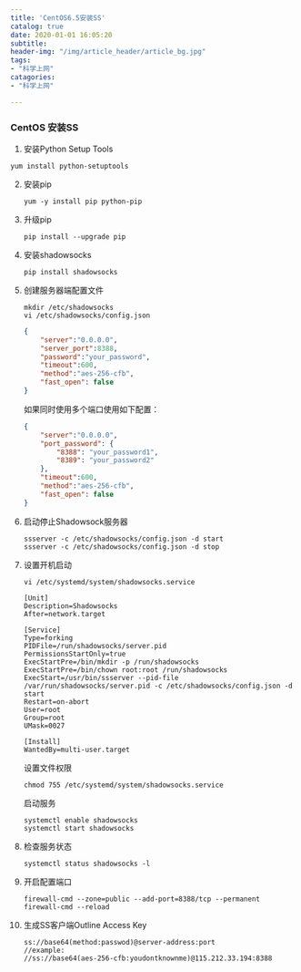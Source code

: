 ```yaml
---
title: 'CentOS6.5安装SS'
catalog: true
date: 2020-01-01 16:05:20
subtitle:
header-img: "/img/article_header/article_bg.jpg"
tags:
- "科学上网"
catagories:
- "科学上网"

---
```


### CentOS 安装SS

1. 安装Python Setup Tools

  ```shell
  yum install python-setuptools
  ```

2. 安装pip

   ```shell
   yum -y install pip python-pip
   ```

3. 升级pip

    ```shell
    pip install --upgrade pip
    ```

4. 安装shadowsocks

   ```shell
   pip install shadowsocks
   ```

5. 创建服务器端配置文件

   ```shell
   mkdir /etc/shadowsocks
   vi /etc/shadowsocks/config.json
   ```

   ```json
   {
       "server":"0.0.0.0",
       "server_port":8388,
       "password":"your_password",
       "timeout":600,
       "method":"aes-256-cfb",
       "fast_open": false
   }
   ```

   如果同时使用多个端口使用如下配置：
   ```json
   {
       "server":"0.0.0.0",
       "port_password": {
           "8388": "your_password1",
           "8389": "your_password2"
       },
       "timeout":600,
       "method":"aes-256-cfb",
       "fast_open": false
   }
   ```

6. 启动停止Shadowsock服务器

   ```shell
   ssserver -c /etc/shadowsocks/config.json -d start
   ssserver -c /etc/shadowsocks/config.json -d stop
   ```

7. 设置开机启动

   ```shell
   vi /etc/systemd/system/shadowsocks.service
   ```

   ```
   [Unit]
   Description=Shadowsocks
   After=network.target
   
   [Service]
   Type=forking
   PIDFile=/run/shadowsocks/server.pid
   PermissionsStartOnly=true
   ExecStartPre=/bin/mkdir -p /run/shadowsocks
   ExecStartPre=/bin/chown root:root /run/shadowsocks
   ExecStart=/usr/bin/ssserver --pid-file /var/run/shadowsocks/server.pid -c /etc/shadowsocks/config.json -d start
   Restart=on-abort
   User=root
   Group=root
   UMask=0027
   
   [Install]
   WantedBy=multi-user.target
   ```

   设置文件权限

   ```shell
   chmod 755 /etc/systemd/system/shadowsocks.service
   ```

   启动服务

   ```
   systemctl enable shadowsocks
   systemctl start shadowsocks
   ```

8. 检查服务状态

   ```
   systemctl status shadowsocks -l
   ```

9. 开启配置端口

   ```shell
   firewall-cmd --zone=public --add-port=8388/tcp --permanent
   firewall-cmd --reload
   ```

10. 生成SS客户端Outline Access Key

    ```
    ss://base64(method:passwod)@server-address:port
    //example: 
    //ss://base64(aes-256-cfb:youdontknownme)@115.212.33.194:8388
    ```

    